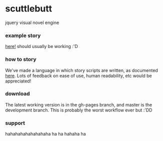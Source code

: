 scuttlebutt
===========
jquery visual novel engine 

### example story
[here!](http://daiyiwhale.github.io/scuttlebutt/) should usually be working :'D

### how to story
We've made a language in which story scripts are written, as documented [here](https://github.com/daiyiwhale/scuttlebutt/wiki/Language). Lots of feedback on ease of use, human readability, etc would be appreciated!

### download

The latest working version is in the gh-pages branch, and master is the development branch. This is probably the worst workflow ever but :'DD 

### support
hahahahahahahahaha ha ha hahaha ha
